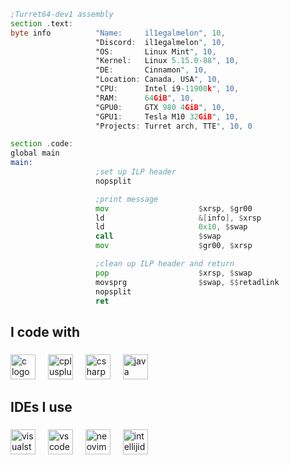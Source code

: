 ```asm
;Turret64-dev1 assembly
section .text:
byte info          "Name:     il1egalmelon", 10,
                   "Discord:  il1egalmelon", 10,
                   "OS:       Linux Mint", 10,
                   "Kernel:   Linux 5.15.0-88", 10,
                   "DE:       Cinnamon", 10,
                   "Location: Canada, USA", 10,
                   "CPU:      Intel i9-11900k", 10,
                   "RAM:      64GiB", 10,
                   "GPU0:     GTX 980 4GiB", 10,
                   "GPU1:     Tesla M10 32GiB", 10,
                   "Projects: Turret arch, TTE", 10, 0

section .code:
global main
main:
                   ;set up ILP header
                   nopsplit

                   ;print message
                   mov                    $xrsp, $gr00
                   ld                     &[info], $xrsp
                   ld                     0x10, $swap
                   call                   $swap
                   mov                    $gr00, $xrsp

                   ;clean up ILP header and return
                   pop                    $xrsp, $swap
                   movsprg                $swap, $$retadlink
                   nopsplit
                   ret
```
###

<h2 align="left">I code with</h2>

###

<div align="left">
  <img src="https://cdn.jsdelivr.net/gh/devicons/devicon/icons/c/c-original.svg" height="40" alt="c logo"  />
  <img width="12" />
  <img src="https://cdn.jsdelivr.net/gh/devicons/devicon/icons/cplusplus/cplusplus-original.svg" height="40" alt="cplusplus logo"  />
  <img width="12" />
  <img src="https://cdn.jsdelivr.net/gh/devicons/devicon/icons/csharp/csharp-original.svg" height="40" alt="csharp logo"  />
  <img width="12" />
  <img src="https://cdn.jsdelivr.net/gh/devicons/devicon/icons/java/java-original.svg" height="40" alt="java logo"  />
</div>

###

<h2 align="left">IDEs I use</h2>

###

<div align="left">
  <img src="https://cdn.jsdelivr.net/gh/devicons/devicon/icons/visualstudio/visualstudio-plain.svg" height="40" alt="visualstudio logo"  />
  <img width="12" />
  <img src="https://cdn.jsdelivr.net/gh/devicons/devicon/icons/vscode/vscode-original.svg" height="40" alt="vscode logo"  />
  <img width="12" />
  <img src="https://skillicons.dev/icons?i=neovim" height="40" alt="neovim logo"  />
  <img width="12" />
  <img src="https://skillicons.dev/icons?i=idea" height="40" alt="intellijidea logo"  />
</div>

###
